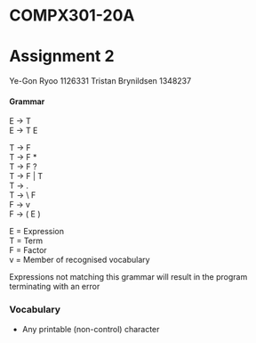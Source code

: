 # COMPX301-20A
# Assignment 2
Ye-Gon Ryoo 1126331
Tristan Brynildsen 1348237
#### Grammar

E -> T  
E -> T E

T -> F  
T -> F *  
T -> F ?  
T -> F | T  
T -> .  
T -> \ F  
F -> v  
F -> ( E )  

E = Expression  
T = Term  
F = Factor  
v = Member of recognised vocabulary

Expressions not matching this grammar will result in the program terminating with an error

### Vocabulary
- Any printable (non-control) character
